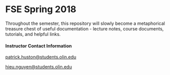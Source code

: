 # FSE Spring 2018

Throughout the semester, this repository will slowly become a metaphorical treasure chest of useful documentation - lecture notes, course documents, tutorials, and helpful links. 

#### Instructor Contact Information

patrick.huston@students.olin.edu

hieu.nguyen@students.olin.edu



